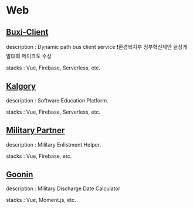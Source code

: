 # Web

## [Buxi-Client](https://github.com/hyunmindev/Web_Buxi-Client)
description : Dynamic path bus client service
❗️환경복지부 정부혁신제안 끝장개발대회 메이크토 수상

stacks : Vue, Firebase, Serverless, etc.


## [Kalgory](https://github.com/hyunmindev/Web_Kalgory)
description : Software Education Platform.

stacks : Vue, Firebase, Serverless, etc.

## [Military Partner](https://github.com/hyunmindev/Web_Military-Partner)
description : Military Enlistment Helper.

stacks : Vue, Firebase, etc.

## [Goonin](https://github.com/hyunmindev/Web_Goonin)
description : Military Discharge Date Calculator

stacks : Vue, Moment.js, etc.

